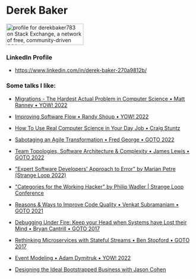 # Derek Baker

<!--
**derek-baker/derek-baker** is a ✨ _special_ ✨ repository because its `README.md` (this file) appears on your GitHub profile.

Here are some ideas to get you started:

- 🔭 I’m currently working on ...
- 🌱 I’m currently learning ...
- 👯 I’m looking to collaborate on ...
- 🤔 I’m looking for help with ...
- 💬 Ask me about ...
- 📫 How to reach me: ...
- 😄 Pronouns: ...
- ⚡ Fun fact: ...
-->

<a href="https://stackexchange.com/users/10030726/derekbaker783"><img src="https://stackexchange.com/users/flair/10030726.png" width="208" height="58" alt="profile for derekbaker783 on Stack Exchange, a network of free, community-driven Q&amp;A sites" title="profile for derekbaker783 on Stack Exchange, a network of free, community-driven Q&amp;A sites" /></a>

### LinkedIn Profile
- https://www.linkedin.com/in/derek-baker-270a9812b/

### Some talks I like:
- [Migrations - The Hardest Actual Problem in Computer Science • Matt Ranney • YOW! 2022](https://www.youtube.com/watch?v=yJOrMDMqeoI)

- [Improving Software Flow • Randy Shoup • YOW! 2022](https://www.youtube.com/watch?v=XMyt5S8limQ)

- [How To Use Real Computer Science in Your Day Job • Craig Stuntz](https://youtu.be/Qba1rfcyDME)

- [Sabotaging an Agile Transformation • Fred George • GOTO 2022](https://www.youtube.com/watch?v=3cDpLVuQXEo&list=PL_ANDL5zJdxd5a98I6T_loAJvEs-tYQCW&index=1)
 
- [Team Topologies, Software Architecture & Complexity • James Lewis • GOTO 2022](https://www.youtube.com/watch?v=izLg4NkJQO4&list=PL_ANDL5zJdxd5a98I6T_loAJvEs-tYQCW&index=2&t=33s)

- ["Expert Software Developers' Approach to Error" by Marian Petre (Strange Loop 2022)](https://youtube.com/watch?v=UNMF5AS4SLg&si=EnSIkaIECMiOmarE)

- ["Categories for the Working Hacker" by Philip Wadler | Strange Loop Conference](https://www.youtube.com/watch?v=gui_SE8rJUM&list=PL_ANDL5zJdxd5a98I6T_loAJvEs-tYQCW&index=3)

- [Reasons & Ways to Improve Code Quality • Venkat Subramaniam • GOTO 2021](https://www.youtube.com/watch?v=znZlF4uQBN0&list=PL_ANDL5zJdxd5a98I6T_loAJvEs-tYQCW&index=7)

- [Debugging Under Fire: Keep your Head when Systems have Lost their Mind • Bryan Cantrill • GOTO 2017](https://www.youtube.com/watch?v=30jNsCVLpAE)

- [Rethinking Microservices with Stateful Streams • Ben Stopford • GOTO 2017](https://www.youtube.com/watch?v=6lONG_F76To&list=PL_ANDL5zJdxd5a98I6T_loAJvEs-tYQCW&index=5&t=1398s)

- [Event Modeling • Adam Dymitruk • YOW! 2022 ](https://www.youtube.com/watch?v=cVyVmcwiPWw&list=PL_ANDL5zJdxd5a98I6T_loAJvEs-tYQCW&index=8&t=9s)

- [Designing the Ideal Bootstrapped Business with Jason Cohen](https://www.youtube.com/watch?v=otbnC2zE2rw)
